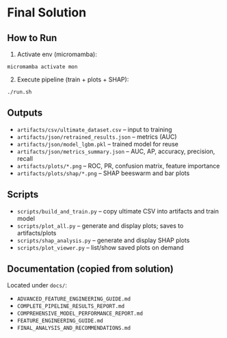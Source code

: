 # Final Solution

## How to Run

1) Activate env (micromamba):
```
micromamba activate mon
```
2) Execute pipeline (train + plots + SHAP):
```
./run.sh
```

## Outputs

- `artifacts/csv/ultimate_dataset.csv` – input to training
- `artifacts/json/retrained_results.json` – metrics (AUC)
- `artifacts/json/model_lgbm.pkl` – trained model for reuse
- `artifacts/json/metrics_summary.json` – AUC, AP, accuracy, precision, recall
- `artifacts/plots/*.png` – ROC, PR, confusion matrix, feature importance
- `artifacts/plots/shap/*.png` – SHAP beeswarm and bar plots

## Scripts

- `scripts/build_and_train.py` – copy ultimate CSV into artifacts and train model
- `scripts/plot_all.py` – generate and display plots; saves to artifacts/plots
- `scripts/shap_analysis.py` – generate and display SHAP plots
- `scripts/plot_viewer.py` – list/show saved plots on demand

## Documentation (copied from solution)

Located under `docs/`:
- `ADVANCED_FEATURE_ENGINEERING_GUIDE.md`
- `COMPLETE_PIPELINE_RESULTS_REPORT.md`
- `COMPREHENSIVE_MODEL_PERFORMANCE_REPORT.md`
- `FEATURE_ENGINEERING_GUIDE.md`
- `FINAL_ANALYSIS_AND_RECOMMENDATIONS.md`



